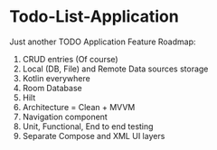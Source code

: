 # Todo-List-Application
Just another TODO Application
Feature Roadmap:
1. CRUD entries (Of course)
2. Local (DB, File) and Remote Data sources storage
3. Kotlin everywhere
4. Room Database
5. Hilt
6. Architecture = Clean + MVVM
7. Navigation component
8. Unit, Functional, End to end testing
9. Separate Compose and XML UI layers